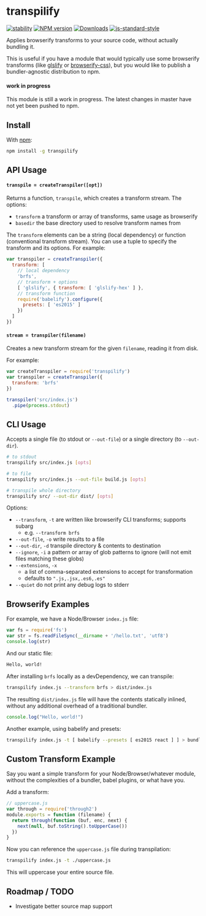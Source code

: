 # transpilify

[![stability][stability-image]][stability-url]
[![NPM version][npm-image]][npm-url]
[![Downloads][downloads-image]][downloads-url]
[![js-standard-style][standard-image]][standard-url]

Applies browserify transforms to your source code, without actually bundling it.

This is useful if you have a module that would typically use some browserify transforms (like [glslify](https://www.npmjs.com/package/glslify) or [browserify-css](https://www.npmjs.com/package/browserify-css)), but you would like to publish a bundler-agnostic distribution to npm.

#### work in progress

This module is still a work in progress. The latest changes in master have not yet been pushed to npm.

## Install

With [npm](https://www.npmjs.com):

```sh
npm install -g transpilify
```

## API Usage

#### `transpile = createTranspiler([opt])`

Returns a function, `transpile`, which creates a transform stream. The options:

- `transform` a transform or array of transforms, same usage as browserify
- `basedir` the base directory used to resolve transform names from

The `transform` elements can be a string (local dependency) or function (conventional transform stream). You can use a tuple to specify the transform and its options. For example:

```js
var transpiler = createTranspiler({
  transform: [
    // local dependency
    'brfs',
    // transform + options
    [ 'glslify', { transform: [ 'glslify-hex' ] },
    // transform function
    require('babelify').configure({
      presets: [ 'es2015' ]
    })
  ]
})
```

#### `stream = transpiler(filename)`

Creates a new transform stream for the given `filename`, reading it from disk.

For example:

```js
var createTranspiler = require('transpilify')
var transpiler = createTranspiler({
  transform: 'brfs'
})

transpiler('src/index.js')
  .pipe(process.stdout)
```

## CLI Usage

Accepts a single file (to stdout or `--out-file`) or a single directory (to `--out-dir`).

```sh
# to stdout
transpilify src/index.js [opts]

# to file
transpilify src/index.js --out-file build.js [opts]

# transpile whole directory
transpilify src/ --out-dir dist/ [opts]
```

Options:

  - `--transform`, `-t` are written like browserify CLI transforms; supports subarg
    - e.g. `--transform brfs`
  - `--out-file`, `-o` write results to a file
  - `--out-dir`, `-d` transpile directory & contents to destination
  - `--ignore`, `-i` a pattern or array of glob patterns to ignore (will not emit files matching these globs)
  - `--extensions`, `-x`
    - a list of comma-separated extensions to accept for transformation
    - defaults to `".js,.jsx,.es6,.es"`
  - `--quiet` do not print any debug logs to stderr

## Browserify Examples

For example, we have a Node/Browser `index.js` file:

```js
var fs = require('fs')
var str = fs.readFileSync(__dirname + '/hello.txt', 'utf8')
console.log(str)
```

And our static file:

```txt
Hello, world!
```

After installing `brfs` locally as a devDependency, we can transpile:

```sh
transpilify index.js --transform brfs > dist/index.js
```

The resulting `dist/index.js` file will have the contents statically inlined, without any additional overhead of a traditional bundler.

```js
console.log("Hello, world!")
```

Another example, using babelify and presets:

```sh
transpilify index.js -t [ babelify --presets [ es2015 react ] ] > bundle.js
```

## Custom Transform Example

Say you want a simple transform for your Node/Browser/whatever module, without the complexities of a bundler, babel plugins, or what have you.

Add a transform:

```js
// uppercase.js
var through = require('through2')
module.exports = function (filename) {
  return through(function (buf, enc, next) {
    next(null, buf.toString().toUpperCase())
  })
}
```

Now you can reference the `uppercase.js` file during transpilation:

```sh
transpilify index.js -t ./uppercase.js
```

This will uppercase your entire source file.

## Roadmap / TODO

- Investigate better source map support

[stability-image]: https://img.shields.io/badge/stability-experimental-orange.svg?style=flat-square
[stability-url]: https://nodejs.org/api/documentation.html#documentation_stability_index
[npm-image]: https://img.shields.io/npm/v/transpilify.svg?style=flat-square
[npm-url]: https://npmjs.org/package/transpilify
[downloads-image]: http://img.shields.io/npm/dm/transpilify.svg?style=flat-square
[downloads-url]: https://npmjs.org/package/transpilify
[standard-image]: https://img.shields.io/badge/code%20style-standard-brightgreen.svg?style=flat-square
[standard-url]: https://github.com/feross/standard
